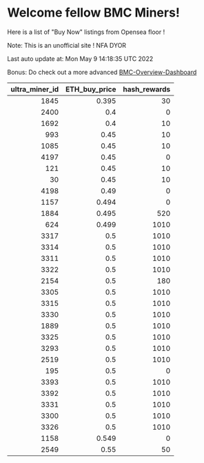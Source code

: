 # Welcome fellow BMC Miners!
Here is a list of "Buy Now" listings from Opensea floor !

Note: This is an unofficial site ! NFA DYOR

Last auto update at: Mon May  9 14:18:35 UTC 2022

Bonus: Do check out a more advanced [BMC-Overview-Dashboard](https://dune.com/defifunk/BMC-Overview-Dashboard)


|   ultra_miner_id |   ETH_buy_price |   hash_rewards |
|-----------------:|----------------:|---------------:|
|             1845 |           0.395 |             30 |
|             2400 |           0.4   |              0 |
|             1692 |           0.4   |             10 |
|              993 |           0.45  |             10 |
|             1085 |           0.45  |             10 |
|             4197 |           0.45  |              0 |
|              121 |           0.45  |             10 |
|               30 |           0.45  |             10 |
|             4198 |           0.49  |              0 |
|             1157 |           0.494 |              0 |
|             1884 |           0.495 |            520 |
|              624 |           0.499 |           1010 |
|             3317 |           0.5   |           1010 |
|             3314 |           0.5   |           1010 |
|             3311 |           0.5   |           1010 |
|             3322 |           0.5   |           1010 |
|             2154 |           0.5   |            180 |
|             3305 |           0.5   |           1010 |
|             3315 |           0.5   |           1010 |
|             3330 |           0.5   |           1010 |
|             1889 |           0.5   |           1010 |
|             3325 |           0.5   |           1010 |
|             3293 |           0.5   |           1010 |
|             2519 |           0.5   |           1010 |
|              195 |           0.5   |              0 |
|             3393 |           0.5   |           1010 |
|             3392 |           0.5   |           1010 |
|             3331 |           0.5   |           1010 |
|             3300 |           0.5   |           1010 |
|             3326 |           0.5   |           1010 |
|             1158 |           0.549 |              0 |
|             2549 |           0.55  |             50 |